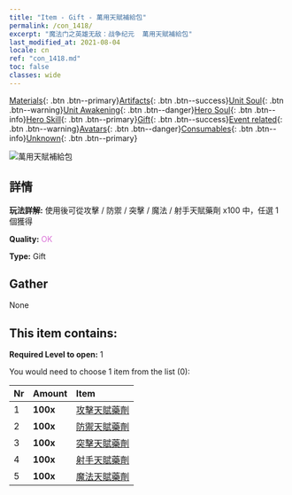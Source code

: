 ```yaml
---
title: "Item - Gift - 萬用天賦補給包"
permalink: /con_1418/
excerpt: "魔法门之英雄无敌：战争纪元  萬用天賦補給包"
last_modified_at: 2021-08-04
locale: cn
ref: "con_1418.md"
toc: false
classes: wide
---
```

 [Materials](/ItemsCN/){: .btn .btn--primary}[Artifacts](/ItemsCN/Artifacts/){: .btn .btn--success}[Unit Soul](/ItemsCN/UnitSoul/){: .btn .btn--warning}[Unit Awakening](/ItemsCN/UnitAwakening/){: .btn .btn--danger}[Hero Soul](/ItemsCN/HeroSoul/){: .btn .btn--info}[Hero Skill](/ItemsCN/HeroSkill/){: .btn .btn--primary}[Gift](/ItemsCN/Gift/){: .btn .btn--success}[Event related](/ItemsCN/Events/){: .btn .btn--warning}[Avatars](/ItemsCN/Avatars/){: .btn .btn--danger}[Consumables](/ItemsCN/Consumables/){: .btn .btn--info}[Unknown](/ItemsCN/Unknown/){: .btn .btn--primary}

 ![萬用天賦補給包](/images/t/i_907032.png)

## 詳情
 **玩法詳解:** 使用後可從攻擊 / 防禦 / 突擊 / 魔法 / 射手天賦藥劑 x100 中，任選 1 個獲得

 **Quality:** <span style="color: #DA70D6">OK</span>

 **Type:** Gift

## Gather

  None

## This item contains:

 **Required Level to open:** 1

 You would need to choose 1 item from the list (0):

  | Nr | Amount |     Item    |
  |:---|:-------|:------------|
  | 1 |  **100x** | [攻擊天賦藥劑](/cn/Items/con_786/) |  | 
  | 2 |  **100x** | [防禦天賦藥劑](/cn/Items/con_787/) |  | 
  | 3 |  **100x** | [突擊天賦藥劑](/cn/Items/con_788/) |  | 
  | 4 |  **100x** | [射手天賦藥劑](/cn/Items/con_789/) |  | 
  | 5 |  **100x** | [魔法天賦藥劑](/cn/Items/con_790/) |  | 
